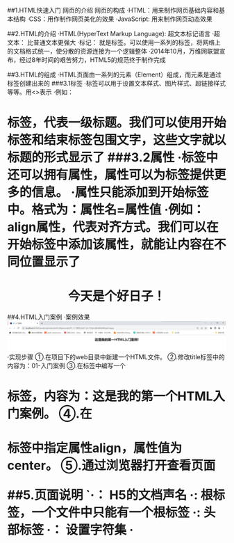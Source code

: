 ##1.HTML快速入门
    网页的介绍
    网页的构成
        ·HTML：用来制作网页基础内容和基本结构
        ·CSS：用作制作网页美化的效果
        ·JavaScript: 用来制作网页动态效果

##2.HTML的介绍
    ·HTML(HyperText Markup Language): 超文本标记语言
    ·超文本： 比普通文本更强大
    ·标记： 就是标签。可以使用一系列的标签，将网络上的文档格式统一，使分散的资源连接为一个逻辑整体
    ·2014年10月，万维网联盟宣布，经过8年时间的艰苦努力，HTML5的规范终于制作完成

##3.HTML的组成
    ·HTML页面由一系列的元素（Element）组成，而元素是通过标签创建出来的
###3.1标签 
    ·标签可以用于设置文本样式、图片样式、超链接样式等等。用<>表示
    ·例如：<h1>标签，代表一级标题。我们可以使用开始标签和结束标签包围文字，这些文字就以标题的形式显示了
###3.2属性
    ·标签中还可以拥有属性，属性可以为标签提供更多的信息。
    ·属性只能添加到开始标签中。格式为：属性名=属性值
    ·例如：align属性，代表对齐方式。我们可以在开始标签中添加该属性，就能让内容在不同位置显示了 
    <h1 align = 'center'>今天是个好日子！</h1>  

##4.HTML入门案例
·案例效果
![这是我的第一HTML入门案例!](../mg/htmlCssNginx/这是我的第一个HTML入门案例.jpg)
·实现步骤
     ①.在项目下的web目录中新建一个HTML文件。
     ②.修改title标签中的内容为：01-入门案例
     ③.在<body>标签中编写一个<h1>标签，内容为：这是我的第一个HTML入门案例。
     ④.在<h1>标签中指定属性align，属性值为center。
     ⑤.通过浏览器打开查看页面

##5.页面说明
    `·<!DOCTYPE html>： H5的文档声名
     ·<html lang="en">: 根标签，一个文件中只能有一个根标签
     ·<head>: 头部标签
     ·<meta charset="UTF-8">： 设置字符集
     ·<title>： 文档标题，显示在浏览器标签上
     ·<body>： 身体标签，包含所有文档的内容
     
HTML概念小结
    ·HTML是一种标记语言，使用元素和属性来编写页面
    ·组成部分
        ·元素：开始标签、结束标签与内容相结合，便是一个完整的元素
        ·开始标签：包含元素的名称，被左、右角尖括号所包围。表示元素从这里开始或者开始起作用
        ·结束标签：与开始标签相似，只是其在元素名之前包含了一个斜杆。这表示着元素的结尾
        ·内容：元素的内容，本例中就是所输入的文本本身
        ·属性：标签的附加信息
     ·学习HTML要抓住两个重点
        ·掌握标签所代表的含义
        ·掌握在标签中属性的含义

##6.HTML基本语法
    HTML的注释
    1.什么是注释
        ·注释是用于解释说明程序的
    2.注释的格式
        ·<!-注释的内容-->
    3.注释的特点
        ·被注释掉的标签，不会被浏览器解析
    
    HTML的标签
    1.标签的分类
        ·开始和结束标签<h1></h1>  <u></u>
        ·自闭和标签    <br/>      <hr/>      
    2.标签的嵌套
        ·正确的嵌套格式：<h1><u>文本</u></h1>
        ·错误的嵌套格式：<h1><u>文本</h1></u>
    3.块级元素和行内元素
        ·块级元素：在页面中以块的形式展示，自己独占一行，后面的内容会自动换行。<p> <hr> <div>
        ·行内元素：在页面中以行的形式展现，不会换行。 <b> <i> <u> <span>
    4.div和span
        ·<div>:是一个通用的内容容器，没有特殊语义。一般用来对其它元素进行分组，用于样式化相关的需求。
        ·<span>:是一个通用的行内容器，没有特殊语义。一般被用来编织元素以达到某种样式。
        ·<div>和<span>标签核心作用是布局页面
 
##7.HTML的属性
    1.什么是属性
        ·属性可以提供一些额外的信息，这些信息不会直接显示在内容中。但可以改变标签的样式或提供数据使用
    2.定义格式
        ·属性名=属性值
    3.属性的规范
        ·同一个标签中属性的名称必须唯一
        ·不区分大小写，建议使用小写
        ·属性值可以使用单引号或双引号括起来，建议使用双引号
    4.常用的属性
        ·class:定义元素的类名，用来选择和访问特定的元素
        ·id:定义元素的唯一标识，在整个文档中必须是唯一的
        ·name；定义元素的名称，一般用于表单数据提交到服务器
        ·value：定义在元素内显示的默认值，一般常用与表单标签中
        ·style：定义元素的css样式  
     
##8.HTML的特殊字符
    1.什么是特殊字符
        ·在html中，像<> " ' 空格 &都是特殊字符，他们是语法本身的一部分
![HTML的特殊字符](../mg/htmlCssNginx/HTML的特殊字符.jpg)

##9.HTML案例 新闻文本
想要完成这个页面，首先要进行页面的布局，然后再填充文本样式。<br>
#####1.div样式布局:<br>
    ·在head标签中通过style标签来控制样式
    ·样式格式：
```html
<style>
div{
    /*显示边框*/
    border:1px solid red;

    /*宽度 占屏幕的60%*/
    width: 60%;

    /*高度 500像素*/
heigth: 500px;

    /*边框外边距 距离浏览器的边框*/
    margin： auto;
}
</style>       
```
#####2.文本标签
![文本标签](../mg/htmlCssNginx/文本标签.jpg)

图片标签
标签名：img
作用：可以显示一张图片（本地或网络）
备注：src属性，这是一个必需的属性，表示图片的地址。
      title属性，鼠标悬停时显示文本。
      alt属性：图形不显示时的替换文本。
      height属性：图像的高度。
      width属性：图像的宽度。

超链接标签
标签名：a
作用：表示超链接
备注：href属性，表示超链接指向的URL地址。
      target属性，页面的打开方式（_self当前页   _blank新标签页）。